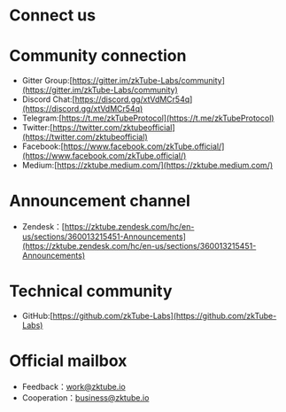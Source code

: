 # Connect us

# Community connection

- Gitter Group:[https://gitter.im/zkTube-Labs/community](https://gitter.im/zkTube-Labs/community)  
- Discord Chat:[https://discord.gg/xtVdMCr54q](https://discord.gg/xtVdMCr54q)  
- Telegram:[https://t.me/zkTubeProtocol](https://t.me/zkTubeProtocol)  
- Twitter:[https://twitter.com/zktubeofficial](https://twitter.com/zktubeofficial)  
- Facebook:[https://www.facebook.com/zkTube.official/](https://www.facebook.com/zkTube.official/)  
- Medium:[https://zktube.medium.com/](https://zktube.medium.com/)

# Announcement channel

- Zendesk：[https://zktube.zendesk.com/hc/en-us/sections/360013215451-Announcements](https://zktube.zendesk.com/hc/en-us/sections/360013215451-Announcements)

# Technical community

- GitHub:[https://github.com/zkTube-Labs](https://github.com/zkTube-Labs)

# Official mailbox

- Feedback：work@zktube.io  
- Cooperation：business@zktube.io
